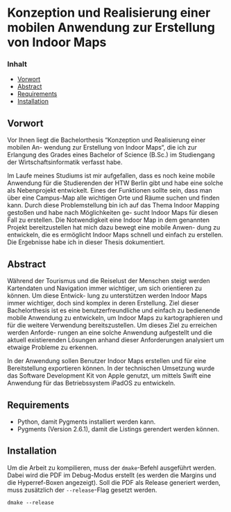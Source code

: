 # Konzeption und Realisierung einer mobilen Anwendung zur Erstellung von Indoor Maps

### Inhalt
* [Vorwort](#preface)  
* [Abstract](#abstract)
* [Requirements](#requirements)
* [Installation](#install)  

<a name="preface"></a>
## Vorwort
Vor Ihnen liegt die Bachelorthesis “Konzeption und Realisierung einer mobilen An- wendung zur Erstellung von Indoor Maps“, die ich zur Erlangung des Grades eines Bachelor of Science (B.Sc.) im Studiengang der Wirtschaftsinformatik verfasst habe.

Im Laufe meines Studiums ist mir aufgefallen, dass es noch keine mobile Anwendung für die Studierenden der HTW Berlin gibt und habe eine solche als Nebenprojekt entwickelt. Eines der Funktionen sollte sein, dass man über eine Campus-Map alle wichtigen Orte und Räume suchen und finden kann. Durch diese Problemstellung bin ich auf das Thema Indoor Mapping gestoßen und habe nach Möglichkeiten ge- sucht Indoor Maps für diesen Fall zu erstellen. Die Notwendigkeit eine Indoor Map in dem genannten Projekt bereitzustellen hat mich dazu bewegt eine mobile Anwen- dung zu entwickeln, die es ermöglicht Indoor Maps schnell und einfach zu erstellen. Die Ergebnisse habe ich in dieser Thesis dokumentiert.

<a name="abstract"></a>
## Abstract
Während der Tourismus und die Reiselust der Menschen steigt werden Kartendaten und Navigation immer wichtiger, um sich orientieren zu können. Um diese Entwick- lung zu unterstützen werden Indoor Maps immer wichtiger, doch sind komplex in deren Erstellung.
Ziel dieser Bachelorthesis ist es eine benutzerfreundliche und einfach zu bedienende mobile Anwendung zu entwickeln, um Indoor Maps zu kartographieren und für die weitere Verwendung bereitszustellen. Um dieses Ziel zu erreichen werden Anforde- rungen an eine solche Anwendung aufgestellt und die aktuell existierenden Lösungen anhand dieser Anforderungen analysiert um etwaige Probleme zu erkennen.

In der Anwendung sollen Benutzer Indoor Maps erstellen und für eine Bereitstellung exportieren können. In der technischen Umsetzung wurde das Software Development Kit von Apple genutzt, um mittels Swift eine Anwendung für das Betriebssystem iPadOS zu entwickeln.

<a name="requirements"></a>
## Requirements
* Python, damit Pygments installiert werden kann.
* Pygments (Version 2.6.1), damit die Listings gerendert werden können.

<a name="install"></a>
## Installation
Um die Arbeit zu kompilieren, muss der `dmake`-Befehl ausgeführt werden. Dabei wird die PDF im Debug-Modus erstellt (es werden die Margins und die Hyperref-Boxen angezeigt).
Soll die PDF als Release generiert werden, muss zusätzlich der `--release`-Flag gesetzt werden.
```shell
dmake --release
```
